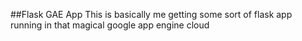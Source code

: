 ##Flask GAE App
This is basically me getting some sort of flask app running in that magical google app engine cloud
